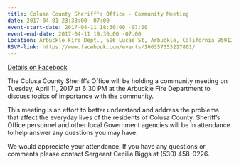 ```yaml
---
title: Colusa County Sheriff's Office - Community Meeting
date: 2017-04-01 23:38:00 -07:00
event-start-date: 2017-04-11 18:30:00 -07:00
event-end-date: 2017-04-11 19:30:00 -07:00
Location: Arbuckle Fire Dept., 506 Lucas St, Arbuckle, California 95912
RSVP-link: https://www.facebook.com/events/106357553217801/
---
```


[Details on Facebook](https://www.facebook.com/events/106357553217801/)

The Colusa County Sheriff’s Office will be holding a community meeting on Tuesday, April 11, 2017 at 6:30 PM at the Arbuckle Fire Department to discuss topics of importance with the community.

This meeting is an effort to better understand and address the problems that affect the everyday lives of the residents of Colusa County. Sheriff’s Office personnel and other local Government agencies will be in attendance to help answer any questions you may have. 

We would appreciate your attendance. If you have any questions or comments please contact Sergeant Cecilia Biggs at (530) 458-0226.